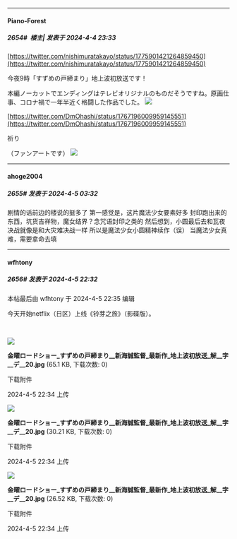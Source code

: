 ﻿
*****

####  Piano-Forest  
##### 2654#         楼主| 发表于 2024-4-4 23:33

[https://twitter.com/nishimuratakayo/status/1775901421264859450](https://twitter.com/nishimuratakayo/status/1775901421264859450)

今夜9時「すずめの戸締まり」地上波初放送です！

本編ノーカットでエンディングはテレビオリジナルのものだそうですね。原画仕事、コロナ禍で一年半近く格闘した作品でした。
<img src="https://p.sda1.dev/16/8ecdc2752feb28e42d2bc56e982b2755/20240404_233209.jpg" referrerpolicy="no-referrer">

[https://twitter.com/DmOhashi/status/1767196009959145551](https://twitter.com/DmOhashi/status/1767196009959145551)

祈り

（ファンアートです）
<img src="https://p.sda1.dev/16/c8ab8b04d29142d650e6a11a7ebab4a0/20240404_233218.jpg" referrerpolicy="no-referrer">


*****

####  ahoge2004  
##### 2655#       发表于 2024-4-5 03:32

剧情的话前边的楼说的挺多了
第一感觉是，这片魔法少女要素好多
封印跑出来的东西，坑货吉祥物，魔女结界？念咒语封印之类的
然后想到，小圆最后去和瓦夜决战就像是和大灾难决战一样
所以是魔法少女小圆精神续作（误）
当魔法少女真难，需要拿命去填


*****

####  wfhtony  
##### 2656#       发表于 2024-4-5 22:32

 本帖最后由 wfhtony 于 2024-4-5 22:35 编辑 

今天开始netflix（日区）上线《铃芽之旅》（影碟版）。 

​​​

<img src="https://img.saraba1st.com/forum/202404/05/223458k69vpcovvm4scpoj.jpg" referrerpolicy="no-referrer">

<strong>金曜ロードショー_すずめの戸締まり__新海誠監督_最新作_地上波初放送_解__字__デ__20.jpg</strong> (65.1 KB, 下载次数: 0)

下载附件

2024-4-5 22:34 上传

<img src="https://img.saraba1st.com/forum/202404/05/223458h3dcx6mpdcq1mu16.jpg" referrerpolicy="no-referrer">

<strong>金曜ロードショー_すずめの戸締まり__新海誠監督_最新作_地上波初放送_解__字__デ__20.jpg</strong> (30.21 KB, 下载次数: 0)

下载附件

2024-4-5 22:34 上传

<img src="https://img.saraba1st.com/forum/202404/05/223458n4zvbmma4ul5m1io.jpg" referrerpolicy="no-referrer">

<strong>金曜ロードショー_すずめの戸締まり__新海誠監督_最新作_地上波初放送_解__字__デ__20.jpg</strong> (26.52 KB, 下载次数: 0)

下载附件

2024-4-5 22:34 上传

